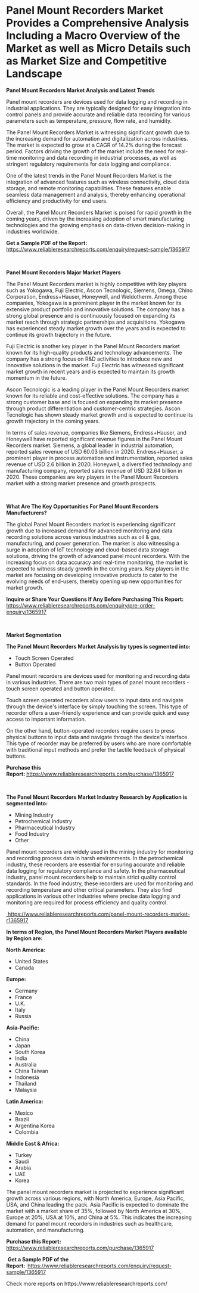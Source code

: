 <p><h1>Panel Mount Recorders Market Provides a Comprehensive Analysis Including a Macro Overview of the Market as well as Micro Details such as Market Size and Competitive Landscape</h1></p><p><strong>Panel Mount Recorders Market Analysis and Latest Trends</strong></p>
<p><p>Panel mount recorders are devices used for data logging and recording in industrial applications. They are typically designed for easy integration into control panels and provide accurate and reliable data recording for various parameters such as temperature, pressure, flow rate, and humidity.</p><p>The Panel Mount Recorders Market is witnessing significant growth due to the increasing demand for automation and digitalization across industries. The market is expected to grow at a CAGR of 14.2% during the forecast period. Factors driving the growth of the market include the need for real-time monitoring and data recording in industrial processes, as well as stringent regulatory requirements for data logging and compliance.</p><p>One of the latest trends in the Panel Mount Recorders Market is the integration of advanced features such as wireless connectivity, cloud data storage, and remote monitoring capabilities. These features enable seamless data management and analysis, thereby enhancing operational efficiency and productivity for end users.</p><p>Overall, the Panel Mount Recorders Market is poised for rapid growth in the coming years, driven by the increasing adoption of smart manufacturing technologies and the growing emphasis on data-driven decision-making in industries worldwide.</p></p>
<p><strong>Get a Sample PDF of the Report:&nbsp;</strong> <a href="https://www.reliableresearchreports.com/enquiry/request-sample/1365917">https://www.reliableresearchreports.com/enquiry/request-sample/1365917</a></p>
<p>&nbsp;</p>
<p><strong>Panel Mount Recorders Major Market Players</strong></p>
<p><p>The Panel Mount Recorders market is highly competitive with key players such as Yokogawa, Fuji Electric, Ascon Tecnologic, Siemens, Omega, Chino Corporation, Endress+Hauser, Honeywell, and Weldotherm. Among these companies, Yokogawa is a prominent player in the market known for its extensive product portfolio and innovative solutions. The company has a strong global presence and is continuously focused on expanding its market reach through strategic partnerships and acquisitions. Yokogawa has experienced steady market growth over the years and is expected to continue its growth trajectory in the future.</p><p>Fuji Electric is another key player in the Panel Mount Recorders market known for its high-quality products and technology advancements. The company has a strong focus on R&D activities to introduce new and innovative solutions in the market. Fuji Electric has witnessed significant market growth in recent years and is expected to maintain its growth momentum in the future.</p><p>Ascon Tecnologic is a leading player in the Panel Mount Recorders market known for its reliable and cost-effective solutions. The company has a strong customer base and is focused on expanding its market presence through product differentiation and customer-centric strategies. Ascon Tecnologic has shown steady market growth and is expected to continue its growth trajectory in the coming years.</p><p>In terms of sales revenue, companies like Siemens, Endress+Hauser, and Honeywell have reported significant revenue figures in the Panel Mount Recorders market. Siemens, a global leader in industrial automation, reported sales revenue of USD 60.03 billion in 2020. Endress+Hauser, a prominent player in process automation and instrumentation, reported sales revenue of USD 2.6 billion in 2020. Honeywell, a diversified technology and manufacturing company, reported sales revenue of USD 32.64 billion in 2020. These companies are key players in the Panel Mount Recorders market with a strong market presence and growth prospects.</p></p>
<p>&nbsp;</p>
<p><strong>What Are The Key Opportunities For Panel Mount Recorders Manufacturers?</strong></p>
<p><p>The global Panel Mount Recorders market is experiencing significant growth due to increased demand for advanced monitoring and data recording solutions across various industries such as oil & gas, manufacturing, and power generation. The market is also witnessing a surge in adoption of IoT technology and cloud-based data storage solutions, driving the growth of advanced panel mount recorders. With the increasing focus on data accuracy and real-time monitoring, the market is expected to witness steady growth in the coming years. Key players in the market are focusing on developing innovative products to cater to the evolving needs of end-users, thereby opening up new opportunities for market growth.</p></p>
<p><strong>Inquire or Share Your Questions If Any Before Purchasing This Report:</strong> <a href="https://www.reliableresearchreports.com/enquiry/pre-order-enquiry/1365917">https://www.reliableresearchreports.com/enquiry/pre-order-enquiry/1365917</a></p>
<p>&nbsp;</p>
<p><strong>Market Segmentation</strong></p>
<p><strong>The Panel Mount Recorders Market Analysis by types is segmented into:</strong></p>
<p><ul><li>Touch Screen Operated</li><li>Button Operated</li></ul></p>
<p><p>Panel mount recorders are devices used for monitoring and recording data in various industries. There are two main types of panel mount recorders - touch screen operated and button operated. </p><p>Touch screen operated recorders allow users to input data and navigate through the device's interface by simply touching the screen. This type of recorder offers a user-friendly experience and can provide quick and easy access to important information.</p><p>On the other hand, button-operated recorders require users to press physical buttons to input data and navigate through the device's interface. This type of recorder may be preferred by users who are more comfortable with traditional input methods and prefer the tactile feedback of physical buttons.</p></p>
<p><strong>Purchase this Report:&nbsp;</strong><a href="https://www.reliableresearchreports.com/purchase/1365917">https://www.reliableresearchreports.com/purchase/1365917</a></p>
<p>&nbsp;</p>
<p><strong>The Panel Mount Recorders Market Industry Research by Application is segmented into:</strong></p>
<p><ul><li>Mining Industry</li><li>Petrochemical Industry</li><li>Pharmaceutical Industry</li><li>Food Industry</li><li>Other</li></ul></p>
<p><p>Panel mount recorders are widely used in the mining industry for monitoring and recording process data in harsh environments. In the petrochemical industry, these recorders are essential for ensuring accurate and reliable data logging for regulatory compliance and safety. In the pharmaceutical industry, panel mount recorders help to maintain strict quality control standards. In the food industry, these recorders are used for monitoring and recording temperature and other critical parameters. They also find applications in various other industries where precise data logging and monitoring are required for process efficiency and quality control.</p></p>
<p><a href="https://www.reliableresearchreports.com/panel-mount-recorders-market-r1365917">&nbsp;https://www.reliableresearchreports.com/panel-mount-recorders-market-r1365917</a></p>
<p><strong>In terms of Region, the Panel Mount Recorders Market Players available by Region are:</strong></p>
<p>
    <p> <strong> North America: </strong>
        <ul>
            <li>United States</li>
            <li>Canada</li>
        </ul>
        </p> 
    <p> <strong> Europe: </strong>
        <ul>
            <li>Germany</li>
            <li>France</li>
            <li>U.K.</li>
            <li>Italy</li>
            <li>Russia</li>
        </ul>
        </p> 
    <p> <strong> Asia-Pacific: </strong>
        <ul>
            <li>China</li>
            <li>Japan</li>
            <li>South Korea</li>
            <li>India</li>
            <li>Australia</li>
            <li>China Taiwan</li>
            <li>Indonesia</li>
            <li>Thailand</li>
            <li>Malaysia</li>
        </ul>
        </p> 
    <p> <strong> Latin America: </strong>
        <ul>
            <li>Mexico</li>
            <li>Brazil</li>
            <li>Argentina Korea</li>
            <li>Colombia</li>
        </ul>
        </p> 
    <p> <strong> Middle East & Africa: </strong>
        <ul>
            <li>Turkey</li>
            <li>Saudi</li>
            <li>Arabia</li>
            <li>UAE</li>
            <li>Korea</li>
        </ul>
    </p>
    </p>
<p><p>The panel mount recorders market is projected to experience significant growth across various regions, with North America, Europe, Asia Pacific, USA, and China leading the pack. Asia Pacific is expected to dominate the market with a market share of 35%, followed by North America at 30%, Europe at 20%, USA at 10%, and China at 5%. This indicates the increasing demand for panel mount recorders in industries such as healthcare, automation, and manufacturing.</p></p>
<p><strong>Purchase this Report: </strong><a href="https://www.reliableresearchreports.com/purchase/1365917">https://www.reliableresearchreports.com/purchase/1365917</a></p>
<p>&nbsp;<strong>Get a Sample PDF of the Report:&nbsp;&nbsp;</strong><a href="https://www.reliableresearchreports.com/enquiry/request-sample/1365917">https://www.reliableresearchreports.com/enquiry/request-sample/1365917</a></p>
<p><strong></strong></p>
<p>Check more reports on https://www.reliableresearchreports.com/</p>